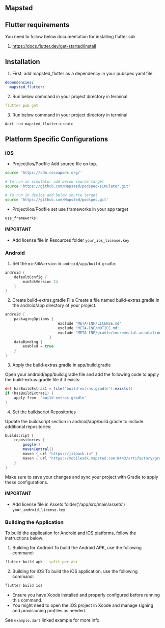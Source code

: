 ## Mapsted

## Flutter requirements
You need to follow below documentation for installing flutter sdk 

1. https://docs.flutter.dev/get-started/install


## Installation

1. First, add mapsted_flutter as a dependency in your pubspec.yaml file.
```yaml
dependencies:
  mapsted_flutter:
```

2. Run below command in your project directory in terminal
```yaml
flutter pub get
```

3. Run below command in your project directory in terminal
```bash
dart run mapsted_flutter:create
```


## Platform Specific Configurations

### iOS 

- Project/ios/Podfile Add source file on top.

```sh
source 'https://cdn.cocoapods.org/'

# To run in simulator add below source target
source 'https://github.com/Mapsted/podspec-simulator.git'

# To run in device add below source target
source 'https://github.com/Mapsted/podspec.git'
```

- Project/ios/Podfile set use frameworks in your app target

```sh
use_frameworks!
```

#### IMPORTANT
- Add license file in Resources folder `your_ios_license.key`


### Android

1. Set the `minSdkVersion` in `android/app/build.gradle`:

```groovy
android {
    defaultConfig {
        minSdkVersion 24
    }
}
```

2. Create build-extras.gradle File Create a file named build-extras.gradle in the android/app directory of your project.

```groovy
android {
    packagingOptions {
                        exclude 'META-INF/LICENSE.md'
                        exclude 'META-INF/NOTICE.md'
                        exclude 'META-INF/gradle/incremental.annotation.processors'
                    }
    dataBinding {
        enabled = true
    }
}
```

3. Apply the build-extras.gradle in app/build.gradle

Open your android/app/build.gradle file and add the following code to apply the build-extras.gradle file if it exists:

```groovy
def hasBuildExtras1 = file('build-extras.gradle').exists()
if (hasBuildExtras1) {
    apply from: 'build-extras.gradle'
}
```

4. Set the buildscript Repositories

Update the buildscript section in android/app/build.gradle to include additional repositories:

```groovy
buildscript {
    repositories {
        google()
        mavenCentral()
        maven { url "https://jitpack.io" }
        maven { url "https://mobilesdk.mapsted.com:8443/artifactory/gradle-mapsted" }
    }
}
```
Make sure to save your changes and sync your project with Gradle to apply these configurations.


#### IMPORTANT
- Add license file in Assets folder('/app/src/main/assets') `your_android_license.key`

### Building the Application

To build the application for Android and iOS platforms, follow the instructions below:


1. Building for Android
To build the Android APK, use the following command:
```bash
flutter build apk --split-per-abi
```

2. Building for iOS
To build the iOS application, use the following command:
```bash
flutter build ios
```
- Ensure you have Xcode installed and properly configured before running this command.
- You might need to open the iOS project in Xcode and manage signing and provisioning profiles as needed.

See `example.dart` linked example for more info.